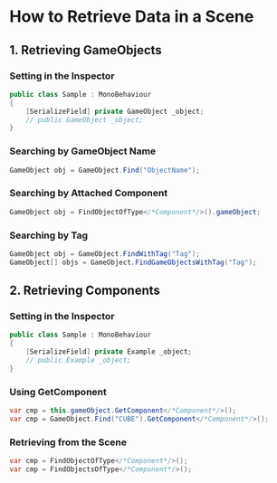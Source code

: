 # How to Retrieve Data in a Scene

## 1. Retrieving GameObjects

### Setting in the Inspector

```csharp
public class Sample : MonoBehaviour
{
    [SerializeField] private GameObject _object;
    // public GameObject _object;
}
```

### Searching by GameObject Name

```csharp
GameObject obj = GameObject.Find("ObjectName");
```

### Searching by Attached Component

```csharp
GameObject obj = FindObjectOfType</*Component*/>().gameObject;
```

### Searching by Tag

```csharp
GameObject obj = GameObject.FindWithTag("Tag");
GameObject[] objs = GameObject.FindGameObjectsWithTag("Tag");
```

## 2. Retrieving Components

### Setting in the Inspector

```csharp
public class Sample : MonoBehaviour
{
    [SerializeField] private Example _object;
    // public Example _object;
}
```

### Using GetComponent

```csharp
var cmp = this.gameObject.GetComponent</*Component*/>();
var cmp = GameObject.Find("CUBE").GetComponent</*Component*/>();
```

### Retrieving from the Scene

```csharp
var cmp = FindObjectOfType</*Component*/>();
var cmp = FindObjectsOfType</*Component*/>();
```

